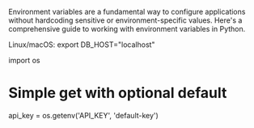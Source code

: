 Environment variables are a fundamental way to configure applications without hardcoding sensitive or environment-specific values. 
Here's a comprehensive guide to working with environment variables in Python.

Linux/macOS:
export DB_HOST="localhost"

import os

# Simple get with optional default
api_key = os.getenv('API_KEY', 'default-key')
